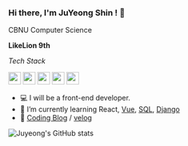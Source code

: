 ### Hi there, I'm JuYeong Shin ! 👋
CBNU Computer Science

**LikeLion 9th**

*Tech Stack*

<code><img height="25" src="https://img.shields.io/badge/-JavaScript-FFC81E?style=flat&logo=JavaScript"></code>
<code><img height="25" src="https://img.shields.io/badge/-Python-3CA0E1?style=flat&logo=Python"></code>
<code><img height="25" src="https://img.shields.io/badge/-React-0088CC?style=flat&logo=React"></code>
<code><img height="25" src="https://img.shields.io/badge/-Vue.js-1AB09F?style=flat&logo=Vue.js"></code>
<code><img height="25" src="https://img.shields.io/badge/-Django-092E20?style=flat&logo=Django"></code>


- 💻 I will be a front-end developer.
- 🐰 I’m currently learning React, [Vue](https://github.com/juyeong-chungbuk/Community-project), [SQL](https://github.com/juyeong-chungbuk/SQL_study), [Django](https://github.com/juyeong-chungbuk/VeganCommunity)
- 🐹 [Coding Blog](https://juyami.tistory.com/) / [velog](https://velog.io/@shinoung2360)

![Juyeong's GitHub stats](https://github-readme-stats.vercel.app/api?username=juyeong-chungbuk&bg_color=30,e96443,904e95&title_color=fff&text_color=fff&show_icons=true&count_private=true)

